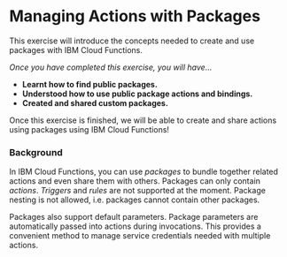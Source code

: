 # Managing Actions with Packages

This exercise will introduce the concepts needed to create and use packages with IBM Cloud Functions.

_Once you have completed this exercise, you will have…_

* **Learnt how to find public packages.**
* **Understood how to use public package actions and bindings.**
* **Created and shared custom packages.**

Once this exercise is finished, we will be able to create and share actions using packages using IBM Cloud Functions!

### Background

In IBM Cloud Functions, you can use _packages_ to bundle together related actions and even share them with others. Packages can only contain _actions_. _Triggers_ and _rules_ are not supported at the moment. Package nesting is not allowed, i.e. packages cannot contain other packages.

Packages also support default parameters. Package parameters are automatically passed into actions during invocations. This provides a convenient method to manage service credentials needed with multiple actions.

